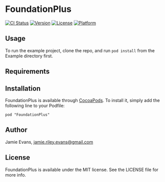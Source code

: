 # FoundationPlus

[![CI Status](http://img.shields.io/travis/JamieREvans/FoundationPlus.svg?style=flat)](https://travis-ci.org/JamieREvans/FoundationPlus)
[![Version](https://img.shields.io/cocoapods/v/FoundationPlus.svg?style=flat)](http://cocoadocs.org/docsets/FoundationPlus)
[![License](https://img.shields.io/cocoapods/l/FoundationPlus.svg?style=flat)](http://cocoadocs.org/docsets/FoundationPlus)
[![Platform](https://img.shields.io/cocoapods/p/FoundationPlus.svg?style=flat)](http://cocoadocs.org/docsets/FoundationPlus)

## Usage

To run the example project, clone the repo, and run `pod install` from the Example directory first.

## Requirements

## Installation

FoundationPlus is available through [CocoaPods](http://cocoapods.org). To install
it, simply add the following line to your Podfile:

    pod "FoundationPlus"

## Author

Jamie Evans, jamie.riley.evans@gmail.com

## License

FoundationPlus is available under the MIT license. See the LICENSE file for more info.

